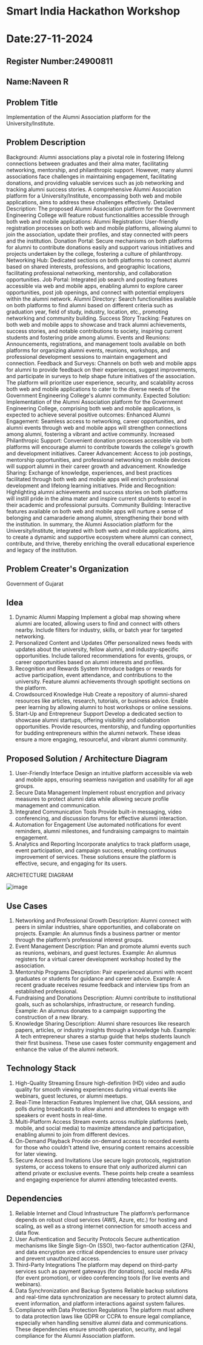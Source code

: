 # Smart India Hackathon Workshop
# Date:27-11-2024
## Register Number:24900811
## Name:Naveen R
## Problem Title
Implementation of the Alumni Association platform for the University/Institute.
## Problem Description
Background: Alumni associations play a pivotal role in fostering lifelong connections between graduates and their alma mater, facilitating networking, mentorship, and philanthropic support. However, many alumni associations face challenges in maintaining engagement, facilitating donations, and providing valuable services such as job networking and tracking alumni success stories. A comprehensive Alumni Association platform for a University/Institute, encompassing both web and mobile applications, aims to address these challenges effectively. Detailed Description: The proposed Alumni Association platform for the Government Engineering College will feature robust functionalities accessible through both web and mobile applications: Alumni Registration: User-friendly registration processes on both web and mobile platforms, allowing alumni to join the association, update their profiles, and stay connected with peers and the institution. Donation Portal: Secure mechanisms on both platforms for alumni to contribute donations easily and support various initiatives and projects undertaken by the college, fostering a culture of philanthropy. Networking Hub: Dedicated sections on both platforms to connect alumni based on shared interests, professions, and geographic locations, facilitating professional networking, mentorship, and collaboration opportunities. Job Portal: Integrated job search and posting features accessible via web and mobile apps, enabling alumni to explore career opportunities, post job openings, and connect with potential employers within the alumni network. Alumni Directory: Search functionalities available on both platforms to find alumni based on different criteria such as graduation year, field of study, industry, location, etc., promoting networking and community building. Success Story Tracking: Features on both web and mobile apps to showcase and track alumni achievements, success stories, and notable contributions to society, inspiring current students and fostering pride among alumni. Events and Reunions: Announcements, registrations, and management tools available on both platforms for organizing alumni events, reunions, workshops, and professional development sessions to maintain engagement and connection. Feedback and Surveys: Channels on both web and mobile apps for alumni to provide feedback on their experiences, suggest improvements, and participate in surveys to help shape future initiatives of the association. The platform will prioritize user experience, security, and scalability across both web and mobile applications to cater to the diverse needs of the Government Engineering College's alumni community. Expected Solution: Implementation of the Alumni Association platform for the Government Engineering College, comprising both web and mobile applications, is expected to achieve several positive outcomes: Enhanced Alumni Engagement: Seamless access to networking, career opportunities, and alumni events through web and mobile apps will strengthen connections among alumni, fostering a vibrant and active community. Increased Philanthropic Support: Convenient donation processes accessible via both platforms will encourage alumni to contribute towards the college's growth and development initiatives. Career Advancement: Access to job postings, mentorship opportunities, and professional networking on mobile devices will support alumni in their career growth and advancement. Knowledge Sharing: Exchange of knowledge, experiences, and best practices facilitated through both web and mobile apps will enrich professional development and lifelong learning initiatives. Pride and Recognition: Highlighting alumni achievements and success stories on both platforms will instill pride in the alma mater and inspire current students to excel in their academic and professional pursuits. Community Building: Interactive features available on both web and mobile apps will nurture a sense of belonging and camaraderie among alumni, strengthening their bond with the institution. In summary, the Alumni Association platform for the University/Institute, integrated with both web and mobile applications, aims to create a dynamic and supportive ecosystem where alumni can connect, contribute, and thrive, thereby enriching the overall educational experience and legacy of the institution.
## Problem Creater's Organization
Government of Gujarat

## Idea

1. Dynamic Alumni Mapping
Implement a global map showing where alumni are located, allowing users to find and connect with others nearby.
Include filters for industry, skills, or batch year for targeted networking.
2. Personalized Content and Updates
Offer personalized news feeds with updates about the university, fellow alumni, and industry-specific opportunities.
Include tailored recommendations for events, groups, or career opportunities based on alumni interests and profiles.
3. Recognition and Rewards System
Introduce badges or rewards for active participation, event attendance, and contributions to the university.
Feature alumni achievements through spotlight sections on the platform.
4. Crowdsourced Knowledge Hub
Create a repository of alumni-shared resources like articles, research, tutorials, or business advice.
Enable peer learning by allowing alumni to host workshops or online sessions.
5. Start-Up and Entrepreneur Support
Develop a dedicated section to showcase alumni startups, offering visibility and collaboration opportunities.
Provide resources, mentorship, and funding opportunities for budding entrepreneurs within the alumni network.
These ideas ensure a more engaging, resourceful, and vibrant alumni community.









## Proposed Solution / Architecture Diagram

1. User-Friendly Interface
Design an intuitive platform accessible via web and mobile apps, ensuring seamless navigation and usability for all age groups.
2. Secure Data Management
Implement robust encryption and privacy measures to protect alumni data while allowing secure profile management and communication.
3. Integrated Communication Tools
Provide built-in messaging, video conferencing, and discussion forums for effective alumni interaction.
4. Automation for Engagement
Use automated notifications for event reminders, alumni milestones, and fundraising campaigns to maintain engagement.
5. Analytics and Reporting
Incorporate analytics to track platform usage, event participation, and campaign success, enabling continuous improvement of services.
These solutions ensure the platform is effective, secure, and engaging for its users.






ARCHITECTURE DIAGRAM

![image](https://github.com/user-attachments/assets/51e83aa8-efd2-41de-b6a3-ebe580d769fd)



## Use Cases
1. Networking and Professional Growth
Description: Alumni connect with peers in similar industries, share opportunities, and collaborate on projects.
Example: An alumnus finds a business partner or mentor through the platform’s professional interest groups.
2. Event Management
Description: Plan and promote alumni events such as reunions, webinars, and guest lectures.
Example: An alumnus registers for a virtual career development workshop hosted by the association.
3. Mentorship Programs
Description: Pair experienced alumni with recent graduates or students for guidance and career advice.
Example: A recent graduate receives resume feedback and interview tips from an established professional.
4. Fundraising and Donations
Description: Alumni contribute to institutional goals, such as scholarships, infrastructure, or research funding.
Example: An alumnus donates to a campaign supporting the construction of a new library.
5. Knowledge Sharing
Description: Alumni share resources like research papers, articles, or industry insights through a knowledge hub.
Example: A tech entrepreneur shares a startup guide that helps students launch their first business.
These use cases foster community engagement and enhance the value of the alumni network.

## Technology Stack
1. High-Quality Streaming
Ensure high-definition (HD) video and audio quality for smooth viewing experiences during virtual events like webinars, guest lectures, or alumni meetups.
2. Real-Time Interaction Features
Implement live chat, Q&A sessions, and polls during broadcasts to allow alumni and attendees to engage with speakers or event hosts in real-time.
3. Multi-Platform Access
Stream events across multiple platforms (web, mobile, and social media) to maximize attendance and participation, enabling alumni to join from different devices.
4. On-Demand Playback
Provide on-demand access to recorded events for those who couldn’t attend live, ensuring content remains accessible for later viewing.
5. Secure Access and Invitations
Use secure login protocols, registration systems, or access tokens to ensure that only authorized alumni can attend private or exclusive events.
These points help create a seamless and engaging experience for alumni attending telecasted events.









## Dependencies

1. Reliable Internet and Cloud Infrastructure
The platform’s performance depends on robust cloud services (AWS, Azure, etc.) for hosting and scaling, as well as a strong internet connection for smooth access and data flow.
2. User Authentication and Security Protocols
Secure authentication mechanisms like Single Sign-On (SSO), two-factor authentication (2FA), and data encryption are critical dependencies to ensure user privacy and prevent unauthorized access.
3. Third-Party Integrations
The platform may depend on third-party services such as payment gateways (for donations), social media APIs (for event promotion), or video conferencing tools (for live events and webinars).
4. Data Synchronization and Backup Systems
Reliable backup solutions and real-time data synchronization are necessary to protect alumni data, event information, and platform interactions against system failures.
5. Compliance with Data Protection Regulations
The platform must adhere to data protection laws like GDPR or CCPA to ensure legal compliance, especially when handling sensitive alumni data and communications.
These dependencies ensure smooth operation, security, and legal compliance for the Alumni Association platform.

